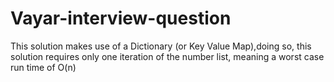 # Vayar-interview-question
This solution makes use of a Dictionary (or Key Value Map),doing so, this solution requires only one iteration of the number list, meaning a worst case run time of O(n)
